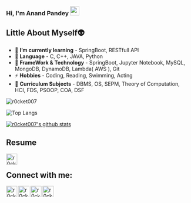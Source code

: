 ### Hi, I'm Anand Pandey <img src="https://media.giphy.com/media/hvRJCLFzcasrR4ia7z/giphy.gif" width="25px">
## Little About Myself👽
- 🌱 **I’m currently learning** - SpringBoot, RESTfull API
- 💬 **Language** - C, C++, JAVA, Python
- 🥅 **FrameWork & Technology** - SpringBoot, Jupyter Notebook, MySQL, MongoDB, DynamoDB, Lambda( AWS ), Git
- ⚡ **Hobbies** - Coding, Reading, Swimming, Acting
- 📕 **Curriculum Subjects** - DBMS, OS, SEPM, Theory of Computation, HCI, FDS, PSOOP, COA, DSF


<p align="left"> <img src="https://komarev.com/ghpvc/?username=r0cket007&label=Profile%20views&color=0e75b6&style=flat" alt="r0cket007" /> </p>


![Top Langs](https://github-readme-stats.vercel.app/api/top-langs/?username=r0cket007)

[![r0cket007's github stats](https://github-readme-stats.vercel.app/api?username=r0cket007&count_private=true&include_all_commits=true&theme=radical) ](https://google.com)

## **Resume**
[<img align="left" alt="r0cket007 | Resume" width="30px" src="https://clipartart.com/images/cv-icon-clipart-4.jpg" />][Resume]
<br />

## Connect with me:
[<img align="left" alt="r0cket007 | Facebook" width="30px" src="https://cdn.jsdelivr.net/npm/simple-icons@v3/icons/facebook.svg" />][Facebook]
[<img align="left" alt="r0cket007 | Instagram" width="30px" src="https://cdn.jsdelivr.net/npm/simple-icons@v3/icons/instagram.svg" />][Instagram]
[<img align="left" alt="r0cket007 | LinkedIn" width="30px" src="https://cdn.jsdelivr.net/npm/simple-icons@v3/icons/linkedin.svg" />][linkedin]
[<img align="left" alt="r0cket007 | StopStalk" width="30px" src="https://avatars1.githubusercontent.com/u/14951079?s=400&v=4" />][StopStalk]
<br />
<!-- This section you create this variables that are used above -->
[Facebook]: https://www.facebook.com/profile.php?id=100022893410458
[Instagram]: https://www.instagram.com/r0cket007_/
[linkedin]: https://www.linkedin.com/in/r0cket007/
[StopStalk]: https://www.stopstalk.com/user/profile/r0cket007
[Resume]: https://drive.google.com/file/d/1h4K8zbU2C5HbefdyV65bgvOp5wpNQlp0/view?usp=sharing
